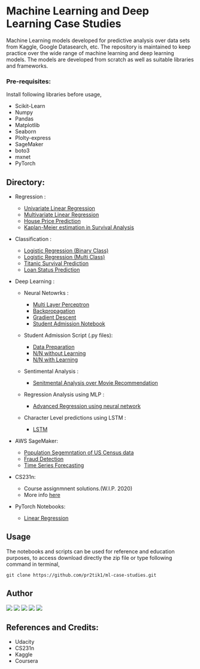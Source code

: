 # Machine Learning and Deep Learning Case Studies

Machine Learning models developed for predictive analysis over data sets from Kaggle, Google Datasearch, etc. The repository is maintained to keep practice over the wide range of machine learning and deep learning models. The models are developed from scratch as well as suitable libraries and frameworks.

### Pre-requisites:
Install following libraries before usage,
  - Scikit-Learn
  - Numpy
  - Pandas
  - Matplotlib
  - Seaborn
  - Plolty-express
  - SageMaker
  - boto3
  - mxnet
  - PyTorch
  
## Directory:
  
  - Regression :
    - [Univariate Linear Regression](https://nbviewer.jupyter.org/github/pr2tik1/ml_models/blob/master/regression/linear_reg_one_var.ipynb)
    - [Multivariate Linear Regression](https://nbviewer.jupyter.org/github/pr2tik1/ml_models/blob/master/regression/linear_reg_multi.ipynb)
    - [House Price Prediction](https://nbviewer.jupyter.org/github/pr2tik1/ml_models/blob/master/regression/houseprice_predicion.ipynb)
    - [Kaplan-Meier estimation in Survival Analysis](https://nbviewer.jupyter.org/github/pr2tik1/ml-case-studies/tree/master/regression/km)
    
  - Classification :
    - [Logistic Regression (Binary Class)](https://nbviewer.jupyter.org/github/pr2tik1/ml_models/blob/master/classification/logistic_binary_class.ipynb)
    - [Logistic Regression (Multi Class)](https://nbviewer.jupyter.org/github/pr2tik1/ml_models/blob/master/classification/logistic_multi_class.ipynb)
    - [Titanic Survival Prediction](https://nbviewer.jupyter.org/github/pr2tik1/ml_models/blob/master/classification/titanic-eda.ipynb)
    - [Loan Status Prediction](https://nbviewer.jupyter.org/github/pr2tik1/ml_models/blob/master/classification/Loan-status.ipynb)

  - Deep Learning : 
     - Neural Netowrks :
		 - [Multi Layer Perceptron](https://nbviewer.jupyter.org/github/pr2tik1/ml_models/blob/master/neural-networks/mlp_example.py)
         - [Backpropagation](https://nbviewer.jupyter.org/github/pr2tik1/ml_models/blob/master/neural-networks/backprop_example.py)
         - [Gradient Descent](https://nbviewer.jupyter.org/github/pr2tik1/ml_models/blob/master/neural-networks/gradient_example.py)
         - [Student Admission Notebook](https://nbviewer.jupyter.org/github/pr2tik1/ml_models/blob/master/neural-networks/StudentAdmissions.ipynb)
         
     - Student Admission Script (.py files):
        - <a href="https://nbviewer.jupyter.org/github/pr2tik1/ml_models/blob/master/neural-nets/data_prep.py">Data Preparation</a><br/>
        - <a href="https://nbviewer.jupyter.org/github/pr2tik1/ml_models/blob/master/neural-networks/nn_admit.py">N/N without Learning</a><br/>
        - <a href="https://nbviewer.jupyter.org/github/pr2tik1/ml_models/blob/master/neural-networks/nn_admit_backprop.py">N/N with Learning</a><br/>
    - Sentimental Analysis :
      - <a href="https://nbviewer.jupyter.org/github/pr2tik1/ml_models/blob/master/neural-networks/movie-sentiment/sentiment-analysis.ipynb">Senitmental Analysis over Movie Recommendation</a><br/>
    - Regression Analysis using MLP :
      - <a href="https://nbviewer.jupyter.org/github/pr2tik1/ml-case-studies/blob/master/neural-networks/house-price/house-price.ipynb">Advanced Regression using neural network</a><br/>
	- Character Level predictions using LSTM :
      - <a href="https://nbviewer.jupyter.org/github/pr2tik1/ml-case-studies/blob/master/neural-networks/char-LSTM/Character_Level_LSTM.ipynb">LSTM</a><br/>

  - AWS SageMaker:
    - [Population Segemntation of US Census data](https://nbviewer.jupyter.org/github/pr2tik1/ml-case-studies/blob/master/aws-sagemaker/Pop_Segmentation.ipynb)
    - [Fraud Detection](https://nbviewer.jupyter.org/github/pr2tik1/ml-case-studies/blob/master/aws-sagemaker/fraud-detection.ipynb)
    - [Time Series Forecasting](https://nbviewer.jupyter.org/github/pr2tik1/ml-case-studies/blob/master/aws-sagemaker/energy-consumption.ipynb)
  
  - CS231n:
  	- Course assignmnent solutions.(W.I.P. 2020)
	- More info [here](https://nbviewer.jupyter.org/github/pr2tik1/ml-case-studies/tree/master/cs231n-assignments)
    
  - PyTorch Notebooks:
    - [Linear Regression](https://nbviewer.jupyter.org/github/pr2tik1/ml-case-studies/blob/master/PyTorch/Linear-Regression.ipynb) 

## Usage 
The notebooks and scripts can be used for reference and education purposes, to access download directly the zip file or type following command in terminal,
```
git clone https://github.com/pr2tik1/ml-case-studies.git
```
## Author

[<img src="https://img.shields.io/badge/twitter-%231DA1F2.svg?&style=for-the-badge&logo=twitter&logoColor=white" />](https://twitter.com/Pratikpkb) [<img src="https://img.shields.io/badge/medium-%2312100E.svg?&style=for-the-badge&logo=medium&logoColor=white" />](https://medium.com/@pratikbaitha04)  [<img src="https://img.shields.io/badge/linkedin-%230077B5.svg?&style=for-the-badge&logo=linkedin&logoColor=white" />](https://www.linkedin.com/in/pratik-kumar04/) [<img src = "https://img.shields.io/badge/instagram-%23E4405F.svg?&style=for-the-badge&logo=instagram&logoColor=white">](https://www.instagram.com/pratikkumar04/) [<img src = "https://img.shields.io/badge/facebook-%231877F2.svg?&style=for-the-badge&logo=facebook&logoColor=white">](https://www.facebook.com/pr2tik1) 

## References and Credits:
-	Udacity
-	CS231n 
-	Kaggle
-	Coursera
